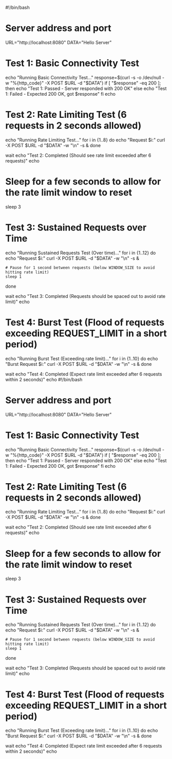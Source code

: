 #!/bin/bash

# Server address and port
URL="http://localhost:8080"
DATA="Hello Server"

# Test 1: Basic Connectivity Test
echo "Running Basic Connectivity Test..."
response=$(curl -s -o /dev/null -w "%{http_code}" -X POST $URL -d "$DATA")
if [ "$response" -eq 200 ]; then
    echo "Test 1: Passed - Server responded with 200 OK"
else
    echo "Test 1: Failed - Expected 200 OK, got $response"
fi
echo

# Test 2: Rate Limiting Test (6 requests in 2 seconds allowed)
echo "Running Rate Limiting Test..."
for i in {1..8}
do
    echo "Request $i:"
    curl -X POST $URL -d "$DATA" -w "\n" -s &
done

wait
echo "Test 2: Completed (Should see rate limit exceeded after 6 requests)"
echo

# Sleep for a few seconds to allow for the rate limit window to reset
sleep 3

# Test 3: Sustained Requests over Time
echo "Running Sustained Requests Test (Over time)..."
for i in {1..12}
do
    echo "Request $i:"
    curl -X POST $URL -d "$DATA" -w "\n" -s &
    
    # Pause for 1 second between requests (below WINDOW_SIZE to avoid hitting rate limit)
    sleep 1
done

wait
echo "Test 3: Completed (Requests should be spaced out to avoid rate limit)"
echo

# Test 4: Burst Test (Flood of requests exceeding REQUEST_LIMIT in a short period)
echo "Running Burst Test (Exceeding rate limit)..."
for i in {1..10}
do
    echo "Burst Request $i:"
    curl -X POST $URL -d "$DATA" -w "\n" -s &
done

wait
echo "Test 4: Completed (Expect rate limit exceeded after 6 requests within 2 seconds)"
echo
#!/bin/bash

# Server address and port
URL="http://localhost:8080"
DATA="Hello Server"

# Test 1: Basic Connectivity Test
echo "Running Basic Connectivity Test..."
response=$(curl -s -o /dev/null -w "%{http_code}" -X POST $URL -d "$DATA")
if [ "$response" -eq 200 ]; then
    echo "Test 1: Passed - Server responded with 200 OK"
else
    echo "Test 1: Failed - Expected 200 OK, got $response"
fi
echo

# Test 2: Rate Limiting Test (6 requests in 2 seconds allowed)
echo "Running Rate Limiting Test..."
for i in {1..8}
do
    echo "Request $i:"
    curl -X POST $URL -d "$DATA" -w "\n" -s &
done

wait
echo "Test 2: Completed (Should see rate limit exceeded after 6 requests)"
echo

# Sleep for a few seconds to allow for the rate limit window to reset
sleep 3

# Test 3: Sustained Requests over Time
echo "Running Sustained Requests Test (Over time)..."
for i in {1..12}
do
    echo "Request $i:"
    curl -X POST $URL -d "$DATA" -w "\n" -s &
    
    # Pause for 1 second between requests (below WINDOW_SIZE to avoid hitting rate limit)
    sleep 1
done

wait
echo "Test 3: Completed (Requests should be spaced out to avoid rate limit)"
echo

# Test 4: Burst Test (Flood of requests exceeding REQUEST_LIMIT in a short period)
echo "Running Burst Test (Exceeding rate limit)..."
for i in {1..10}
do
    echo "Burst Request $i:"
    curl -X POST $URL -d "$DATA" -w "\n" -s &
done

wait
echo "Test 4: Completed (Expect rate limit exceeded after 6 requests within 2 seconds)"
echo
